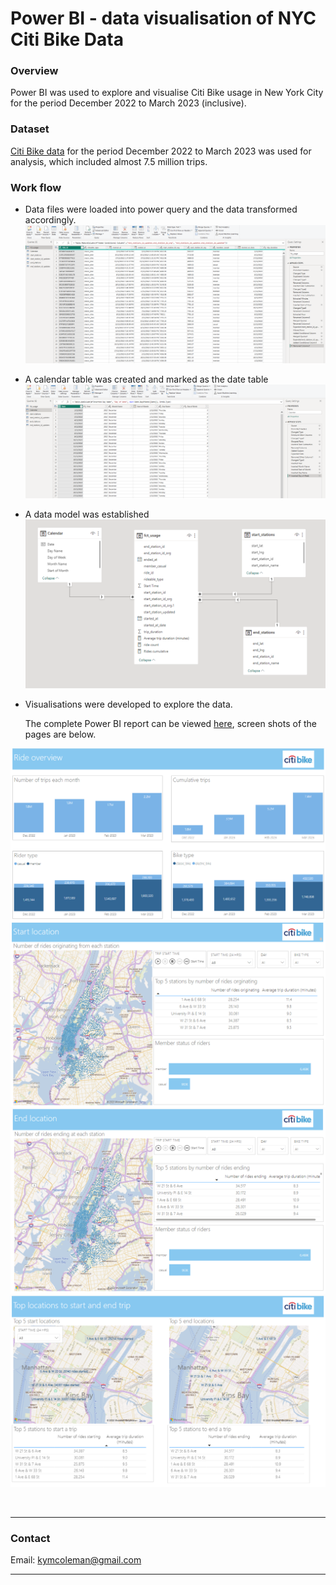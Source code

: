 # Power BI - data visualisation of NYC Citi Bike Data

 ### **Overview**
Power BI was used to explore and visualise Citi Bike usage in New York City for the period December 2022 to March 2023 (inclusive).

 ### **Dataset**
 [Citi Bike data](https://citibikenyc.com/system-data) for the period December 2022 to March 2023 was used for analysis, which included almost 7.5 million trips.

  ### **Work flow**
  - Data files were loaded into power query and the data transformed accordingly.
![power_query](./Images/power_query.png)

  - A calendar table was created and marked as the date table
![calendar](./Images/calendar.png)

  - A data model was established
![model](./Images/Model.png)

  - Visualisations were developed to explore the data. 

       The complete Power BI report can be viewed [here](https://app.powerbi.com/links/njqTqIwwy_?ctid=89e7c8a3-8cf5-4855-903e-94da701f571c&pbi_source=linkShare), screen shots of the pages are below.

![ride_overview](./Images/Ride_overview.png)
![start_location](./Images/start_location.png)
![end_location](./Images/end_location.png)
![top_locations](./Images/top_locations.png)

<br>

---

### **Contact**
Email: kymcoleman@gmail.com

---